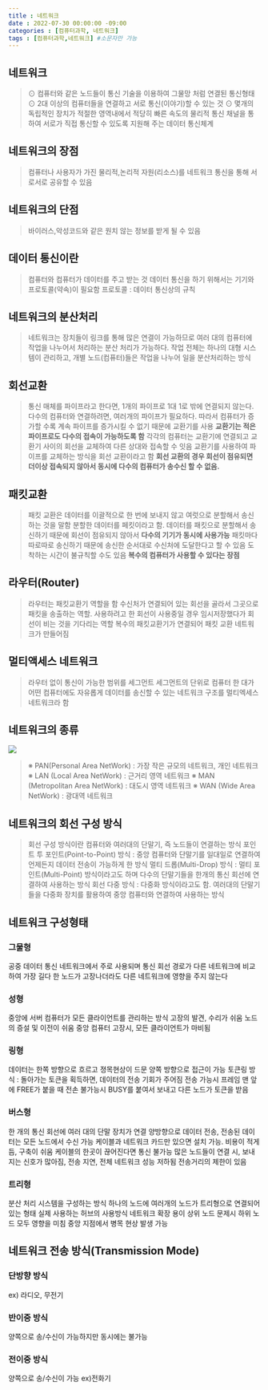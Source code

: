 ```yaml
---
title : 네트워크
date : 2022-07-30 00:00:00 -09:00
categories : [컴퓨터과학, 네트워크]
tags : [컴퓨터과학,네트워크] #소문자만 가능
---
```

## 네트워크
> ⊙ 컴퓨터와 같은 노드들이 통신 기술을 이용하여 그물망 처럼 연결된 통신형태
⊙ 2대 이상의 컴퓨터들을 연결하고 서로 통신(이야기)할 수 있는 것
⊙ 몇개의 독립적인 장치가 적절한 영역내에서 적당히 빠른 속도의 물리적 통신 채널을 통하여 서로가 직접 통신할 수 있도록 지원해 주는 데이터 통신체계

## 네트워크의 장점
> 컴퓨터나 사용자가 가진 물리적,논리적 자원(리소스)를 네트워크 통신을 통해 서로서로 공유할 수 있음

## 네트워크의 단점
> 바이러스,악성코드와 같은 원치 않는 정보를 받게 될 수 있음

## 데이터 통신이란
> 컴퓨터와 컴퓨터가 데이터를 주고 받는 것
데이터 통신을 하기 위해서는 기기와 프로토콜(약속)이 필요함
프로토콜 : 데이터 통신상의 규칙

## 네트워크의 분산처리
> 네트워크는 장치들이 링크를 통해 많은 연결이 가능하므로 여러 대의 컴퓨터에 작업을 나누어서 처리하는 분산 처리가 가능하다.
작업 전체는 하나의 대형 시스템이 관리하고, 개별 노드(컴퓨터)들은 작업을 나누어 일을 분산처리하는 방식

## 회선교환
> 통신 매체를 파이프라고 한다면, 1개의 파이프로 1대 1로 밖에 연결되지 않는다.
다수의 컴퓨터와 연결하려면, 여러개의 파이프가 필요하다. 따라서 컴퓨터가 증가할 수록 계속 파이프를 증가시킬 수 없기 때문에 교환기를 사용
**교환기는 적은 파이프로도 다수의 접속이 가능하도록 함**
각각의 컴퓨터는 교환기에 연결되고 교환기 사이의 회선을 교체하여 다른 상대와 접속할 수 잇음
교환기를 사용하여 파이프를 교체하는 방식을 회선 교환이라고 함
**회선 교환의 경우 회선이 점유되면 더이상 접속되지 않아서 동시에 다수의 컴퓨터가 송수신 할 수 없음.**

## 패킷교환
> 패킷 교환은 데이터를 이괄적으로 한 번에 보내지 않고 여럿으로 분할해서 송신하는 것을 말함
분할한 데이터를 페킷이라고 함.
데이터를 패킷으로 분할해서 송신하기 때문에 회선이 점유되지 않아서 **다수의 기기가 동시에 사용가능**
패킷마다 따로따로 송신하기 때문에 송신한 순서대로 수신처에 도달한다고 할 수 있음
도착하는 시간이 불규칙할 수도 있음
**복수의 컴퓨터가 사용할 수 있다는 장점**

## 라우터(Router)
>라우터는 패킷교환기 역할을 함
수신처가 연결되어 있는 회선을 골라서 그곳으로 패킷을 송출하는 역할.
사용하려고 한 회선이 사용중일 경우 임시저장했다가 회선이 비는 것을 기다리는 역할
복수의 패킷교환기가 연결되어 패킷 교환 네트워크가 만들어짐

## 멀티액세스 네트워크
>라우터 없이 통신이 가능한 범위를 세그먼트
세그먼트의 단위로 컴퓨터 한 대가 어떤 컴퓨터에도 자유롭게 데이터를 송신할 수 있는 네트워크 구조를 멀티엑세스 네트워크라 함


## 네트워크의 종류
![](https://velog.velcdn.com/images/yoohj77/post/a7000fcc-98fd-4678-aaeb-2820cc202af9/image.PNG)

> ※ PAN(Personal Area NetWork) : 가장 작은 규모의 네트워크, 개인 네트워크
※ LAN (Local Area NetWork) : 근거리 영역 네트워크
※ MAN (Metropolitan Area NetWork) : 대도시 영역 네트워크
※ WAN (Wide Area NetWork) : 광대역 네트워크

## 네트워크의 회선 구성 방식
> 회선 구성 방식이란 컴퓨터와 여러대의 단말기, 즉 노드들이 연결하는 방식
포인트 투 포인트(Point-to-Point) 방식 : 중앙 컴퓨터와 단말기를 일대일로 연결하여 언제든지 데이터 전송이 가능하게 한 방식
멀티 드롭(Multi-Drop) 방식 : 멀티 포인트(Multi-Point) 방식이라고도 하며 다수의 단말기들을 한개의 통신 회선에 연결하여 사용하는 방식
회선 다중 방식 : 다중화 방식이라고도 함.
여러대의 단말기들을 다중화 장치를 활용하여 중앙 컴퓨터와 연결하여 사용하는 방식

## 네트워크 구성형태

### 그물형

공중 데이터 통신 네트워크에서 주로 사용되며 통신 회선 경로가 다른 네트워크에 비교하여 가장 길다
한 노드가 고장나더라도 다른 네트워크에 영향을 주지 않는다

### 성형
중앙에 서버 컴퓨터가 모든 클라이언트를 관리하는 방식
고장의 발견, 수리가 쉬움
노드의 증설 및 이전이 쉬움
중앙 컴퓨터 고장시, 모든 클라이언트가 마비됨

### 링형

데이터는 한쪽 방향으로 흐르고 졍목현상이 드문
양쪽 방향으로 접근이 가능
토큰링 방식 : 돌아가는 토큰을 획득하면, 데이터의 전송 기회가 주어짐
 전송 가능시 프레임 맨 앞에 FREE가 붙을 때
 전손 불가능시 BUSY를 붙여서 보내고 다른 노드가 토큰을 받음
 
 ### 버스형
한 개의 통신 회선에 여러 대의 단말 장치가 연결
양방향으로 데이터 전송, 전송된 데이터는 모든 노드에서 수신 가능
케이블과 네트워크 카드만 있으면 설치 가능. 비용이 적게 듬, 구축이 쉬움
케이블의 한곳이 끊어진다면 통신 불가능
많은 노드들이 연결 시, 보내지는 신호가 많아짐, 전송 지연, 전체 네트워크 성능 저하됨
전송거리의 제한이 있음


### 트리형

분산 처리 시스템을 구성하는 방식
하나의 노드에 여러개의 노드가 트리형으로 연결되어 있는 형태
실제 사용하는 허브의 사용방식
네트워크 확장 용이
상위 노드 문제시 하위 노드 모두 영향을 미침
중앙 지점에서 병목 현상 발생 가능


## 네트워크 전송 방식(Transmission Mode)

### 단방향 방식
ex) 라디오, 무전기

### 반이중 방식
양쪽으로 송/수신이 가능하지만 동시에는 불가능

### 전이중 방식
양쪽으로 송/수신이 가능
ex)전화기
